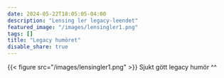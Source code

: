 ```yaml
---
date: 2024-05-22T18:05:05-04:00
description: "Lensing ler legacy-leendet"
featured_image: "/images/lensingler1.png"
tags: []
title: "Legacy humöret"
disable_share: true
---
```


{{< figure src="/images/lensingler1.png" >}}
Sjukt gött legacy humör ^^